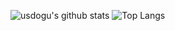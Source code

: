 ![usdogu's github stats](https://github-readme-stats.vercel.app/api?username=usdogu&show_icons=true&theme=dark)
![Top Langs](https://github-readme-stats.vercel.app/api/top-langs/?username=usdogu&langs_count=9&hide=html,css,c&layout=compact&theme=dark)
